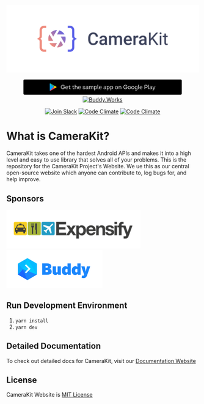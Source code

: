 <p align="center">
    <a href="https://camerakit.website" target="_blank">
        <img alt='CameraKit Header' src='.repo/gh-readme-header.svg' />
    </a>
</p>

<p align="center">
    <a href="https://play.google.com/store/apps/details?id=com.camerakit.demo&hl=en" target="_blank">
        <img alt='CameraKit Header' height="42px" src='.repo/gh-readme-app.svg'/>
    </a>
    <a href="https://buddy.works/" target="_blank">
        <img alt='Buddy.Works' height="42px" src='https://assets.buddy.works/automated-dark.svg'/>
    </a>
</p>

<p align="center">
    <a href="https://join-slack.camerakit.website"><img src="https://join-slack.camerakit.website/badge.svg" alt="Join Slack"></a>
    <a href="https://codeclimate.com/github/wonderkiln/CameraKit-Android"><img src="https://codeclimate.com/github/wonderkiln/CameraKit-Android/badges/coverage.svg" alt="Code Climate"></a>
    <a href="https://codeclimate.com/github/wonderkiln/CameraKit-Android"><img src="https://codeclimate.com/github/wonderkiln/CameraKit-Android/badges/issue_count.svg" alt="Code Climate"></a>
</p>

# What is CameraKit?

CameraKit takes one of the hardest Android APIs and makes it into a high level and easy to use library that solves all of your problems. This is the repository for the CameraKit Project's Website. We ue this as our central open-source website which anyone can contribute to, log bugs for, and help improve.


## Sponsors

<a href="https://www.expensify.com/"><img src=".repo/gh-readme-expensify.png"></a>
<a href="https://www.buddy.works/"><img src=".repo/gh-readme-buddyworks.png"></a>

## Run Development Environment

1. `yarn install`
2. `yarn dev`

## Detailed Documentation

To check out detailed docs for CameraKit, visit our [Documentation Website](http://docs.camerakit.website)

## License

CameraKit Website is [MIT License](https://github.com/CameraKit/CameraKit-Android/blob/master/LICENSE)
